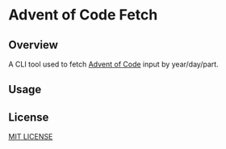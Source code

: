 # Advent of Code Fetch

## Overview

A CLI tool used to fetch [Advent of Code](https://adventofcode.com/about)
input by year/day/part.

## Usage

## License

[MIT LICENSE](./LICENSE)
